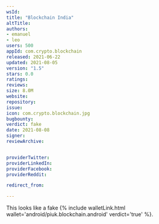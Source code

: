 ```yaml
---
wsId: 
title: "Blockchain India"
altTitle: 
authors:
- emanuel
- leo
users: 500
appId: com.crypto.blockchain
released: 2021-06-22
updated: 2021-08-05
version: "1.5"
stars: 0.0
ratings: 
reviews: 
size: 8.0M
website: 
repository: 
issue: 
icon: com.crypto.blockchain.jpg
bugbounty: 
verdict: fake
date: 2021-08-08
signer: 
reviewArchive:


providerTwitter: 
providerLinkedIn: 
providerFacebook: 
providerReddit: 

redirect_from:

---
```



This looks like a fake {% include walletLink.html wallet='android/piuk.blockchain.android' verdict='true' %}.